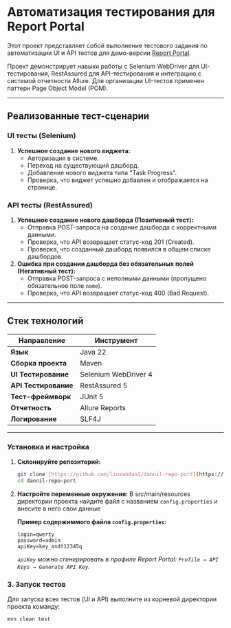# Автоматизация тестирования для Report Portal

Этот проект представляет собой выполнение тестового задания по автоматизации UI и API тестов для
демо-версии [Report Portal](https://demo.reportportal.io/).

Проект демонстрирует навыки работы с Selenium WebDriver для UI-тестирования, RestAssured для API-тестирования и
интеграцию с системой отчетности Allure. Для организации UI-тестов применен паттерн Page Object Model (POM).

---

## Реализованные тест-сценарии

### UI тесты (Selenium)

1. **Успешное создание нового виджета:**
    * Авторизация в системе.
    * Переход на существующий дашборд.
    * Добавление нового виджета типа "Task Progress".
    * Проверка, что виджет успешно добавлен и отображается на странице.

### API тесты (RestAssured)

1. **Успешное создание нового дашборда (Позитивный тест):**
    * Отправка POST-запроса на создание дашборда с корректными данными.
    * Проверка, что API возвращает статус-код 201 (Created).
    * Проверка, что созданный дашборд появился в общем списке дашбордов.
2. **Ошибка при создании дашборда без обязательных полей (Негативный тест):**
    * Отправка POST-запроса с неполными данными (пропущено обязательное поле `name`).
    * Проверка, что API возвращает статус-код 400 (Bad Request).

---

## Стек технологий

| Направление          | Инструмент                     |
| -------------------- | ------------------------------------------- |
| **Язык** | Java 22                    |
| **Сборка проекта** | Maven                      |
| **UI Тестирование** | Selenium WebDriver 4                 |
| **API Тестирование** | RestAssured 5             |
| **Тест-фреймворк** | JUnit 5                              |
| **Отчетность** | Allure Reports                              |
| **Логирование** | SLF4J                                         |

---

### Установка и настройка

1. **Склонируйте репозиторий:**
   ```bash
   git clone [https://github.com/linxandan1/dannil-repo-port](https://github.com/linxandan1/dannil-repo-port)
   cd dannil-repo-port
   ```

2. **Настройте переменные окружения:**
   В src/main/resources директории проекта найдите файл с названием `config.properties` и внесите в него свои данные

   **Пример содержиммого файла `config.properties`:**
   ```
   login=qwerty
   password=admin
   apiKey=key_asdf12345q
   ```
   *`apiKey` можно сгенерировать в профиле Report Portal: `Profile → API Keys → Generate API Key`.*

### 3. Запуск тестов

Для запуска всех тестов (UI и API) выполните из корневой директории проекта команду:

```bash
mvn clean test
